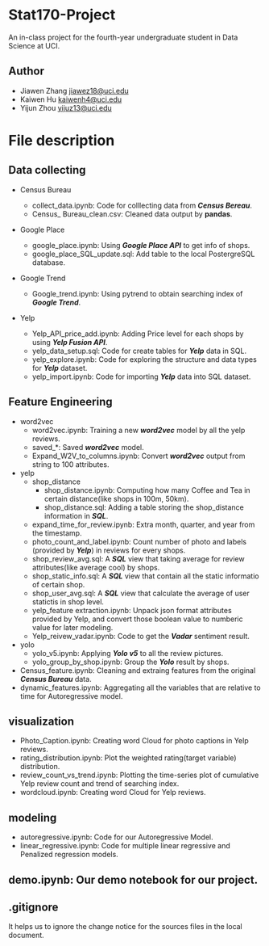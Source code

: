# Stat170-Project
An in-class project for the fourth-year undergraduate student in Data Science at UCI.

## Author
- Jiawen Zhang jiawez18@uci.edu            
- Kaiwen Hu kaiwenh4@uci.edu 
- Yijun Zhou yijuz13@uci.edu 

# File description
## Data collecting
- Census Bureau
    - collect_data.ipynb: Code for colllecting data from ***Census Bereau***.
    - Census_ Bureau_clean.csv: Cleaned data output by **pandas**.

- Google Place
    - google_place.ipynb: Using ***Google Place API*** to get info of shops.
    - google_place_SQL_update.sql: Add table to the local PostergreSQL database.

- Google Trend
    - Google_trend.ipynb: Using pytrend to obtain searching index of ***Google Trend***. 

- Yelp
    - Yelp_API_price_add.ipynb: Adding Price level for each shops by using ***Yelp Fusion API***. 
    - yelp_data_setup.sql: Code for create tables for ***Yelp*** data in SQL. 
    - yelp_explore.ipynb: Code for exploring the structure and data types for ***Yelp*** dataset. 
    - yelp_import.ipynb: Code for importing ***Yelp*** data into SQL dataset. 

## Feature Engineering
- word2vec
    - word2vec.ipynb: Training a new ***word2vec*** model by all the yelp reviews.
    - saved_*: Saved ***word2vec*** model.
    - Expand_W2V_to_columns.ipynb: Convert ***word2vec*** output from string to 100 attributes. 
- yelp
    - shop_distance
        - shop_distance.ipynb: Computing how many Coffee and Tea in certain distance(like shops in 100m, 50km).
        - shop_distance.sql: Adding a table storing the shop_distance information in ***SQL***.
    - expand_time_for_review.ipynb: Extra month, quarter, and year from the timestamp.
    - photo_count_and_label.ipynb: Count number of photo and labels (provided by ***Yelp***) in reviews for every shops.
    - shop_review_avg.sql: A ***SQL*** view that taking average for review attributes(like average cool) by shops.
    - shop_static_info.sql: A ***SQL*** view that contain all the static informatio of certain shop.
    - shop_user_avg.sql: A ***SQL*** view that calculate the average of user statictis in shop level. 
    - yelp_feature extraction.ipynb: Unpack json format attributes provided by Yelp, and convert those boolean value to numberic value for later modeling.
    - Yelp_reivew_vadar.ipynb: Code to get the ***Vadar*** sentiment result.
- yolo
    - yolo_v5.ipynb: Applying ***Yolo v5*** to all the review pictures.
    - yolo_group_by_shop.ipynb: Group the ***Yolo*** result by shops.
- Census_feature.ipynb: Cleaning and extraing features from the original ***Census Bureau*** data.
- dynamic_features.ipynb: Aggregating all the variables that are relative to time for Autoregressive model.

## visualization
- Photo_Caption.ipynb: Creating word Cloud for photo captions in Yelp reviews.
- rating_distribution.ipynb: Plot the weighted rating(target variable) distribution.
- review_count_vs_trend.ipynb: Plotting the time-series plot of cumulative Yelp review count and trend of searching index. 
- wordcloud.ipynb: Creating word Cloud for Yelp reviews.

## modeling
- autoregressive.ipynb: Code for our Autoregressive Model.
- linear_regressive.ipynb: Code for multiple linear regressive and Penalized regression models.

## **demo.ipynb**: Our demo notebook for our project.

## .gitignore
It helps us to ignore the change notice for the sources files in the local document. 

